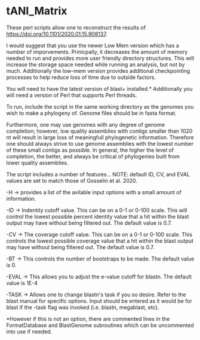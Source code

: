 # tANI_Matrix
These perl scripts allow one to reconstruct the results of https://doi.org/10.1101/2020.01.15.908137.

I would suggest that you use the newer Low Mem version which has a number of imporvements. Prinicpally, it decreases the amount of memory needed to run and provides more user friendly directory structures. This will increase the storage space needed while running an analysis, but not by much. Additionally the low-mem version provides additional checkpointing processes to help reduce loss of time due to outside factors.

You will need to have the latest version of blast+ installed.* Additionally you will need a version of Perl that supports Perl threads. 

To run, include the script in the same working directory as the genomes you wish to make a phylogeny of. Genome files should be in fasta format.

Furthermore, one may use genomes with any degree of genome completion; however, low quality assemblies with contigs smaller than 1020 nt will result in large loss of meaningfull phylogenetic information. Therefore one should always strive to use genome assemblies with the lowest number of these small contigs as possible. In general, the higher the level of completion, the better, and always be critical of phylogenies built from lower quality assemblies.


The script includes a number of features...
NOTE: default ID, CV, and EVAL values are set to match those of Gosselin et al. 2020.


-H -> provides a list of the avilable input options with a small amount of information.

-ID -> Indentity cutoff value. This can be on a 0-1 or 0-100 scale. This will control the lowest possible percent identity value that a hit within the blast output may have without being filtered out. The default value is 0.7.

-CV -> The coverage cutoff value. This can be on a 0-1 or 0-100 scale. This controls the lowest possible coverage value that a hit within the blast output may have without being filtered out. The default value is 0.7.

-BT -> This controls the number of bootstraps to be made. The default value is 0.

-EVAL -> This allows you to adjust the e-value cutoff for blastn. The default value is 1E-4

-TASK -> Allows one to change blastn's task if you so desire. Refer to the blast manual for specific options. Input should be entered as it would be for blast if the -task flag was invoked (i.e. blastn, megablast, etc).


*However if this is not an option, there are commented lines in the FormatDatabase and BlastGenome subroutines which can be uncommented into use if needed.
